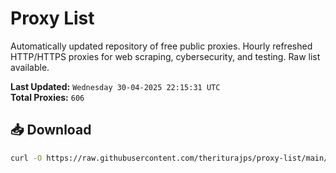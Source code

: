 # Proxy List

Automatically updated repository of free public proxies. Hourly refreshed HTTP/HTTPS proxies for web scraping, cybersecurity, and testing. Raw list available.

**Last Updated:** `Wednesday 30-04-2025 22:15:31 UTC`  
**Total Proxies:** `606`

## 📥 Download
```bash
curl -O https://raw.githubusercontent.com/theriturajps/proxy-list/main/proxies.txt
